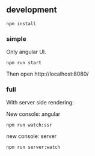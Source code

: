 

## development

```
npm install
```


### simple

Only angular UI.

```
npm run start
```

Then open http://localhost:8080/

### full

With server side rendering:

New console: angular
```
npm run watch:ssr
```

new console: server

```
npm run server:watch
```
